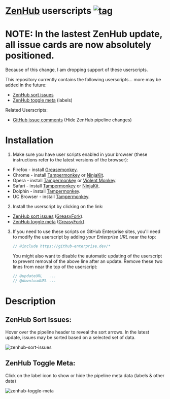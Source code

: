 # [ZenHub](https://www.zenhub.io/) userscripts [![tag](https://img.shields.io/github/tag/Mottie/ZenHub-userscripts.svg)](https://github.com/Mottie/ZenHub-userscripts/tags)

# NOTE: In the lastest ZenHub update, all issue cards are now absolutely positioned.
Because of this change, I am dropping support of these userscripts.

This repository currently contains the following userscripts... more may be added in the future:

* [ZenHub sort issues](#zenhub-sort-issues)
* [ZenHub toggle meta](#zenhub-toggle-meta) (labels)

Related Userscripts:

* [GitHub issue comments](https://github.com/Mottie/GitHub-userscripts/wiki/GitHub-issue-comments) (Hide ZenHub pipeline changes)

# Installation

1. Make sure you have user scripts enabled in your browser (these instructions refer to the latest versions of the browser):

  * Firefox - install [Greasemonkey](https://addons.mozilla.org/en-US/firefox/addon/greasemonkey/).
  * Chrome - install [Tampermonkey](https://tampermonkey.net/?ext=dhdg&browser=chrome) or [NinjaKit](https://chrome.google.com/webstore/detail/gpbepnljaakggeobkclonlkhbdgccfek).
  * Opera - install [Tampermonkey](https://tampermonkey.net/?ext=dhdg&browser=opera) or [Violent Monkey](https://addons.opera.com/en/extensions/details/violent-monkey/).
  * Safari - install [Tampermonkey](https://tampermonkey.net/?ext=dhdg&browser=safari) or [NinjaKit](http://ss-o.net/safari/extension/NinjaKit.safariextz).
  * Dolphin - install [Tampermonkey](https://tampermonkey.net/?ext=dhdg&browser=dolphin).
  * UC Browser - install [Tampermonkey](https://tampermonkey.net/?ext=dhdg&browser=ucweb).

2. Install the userscript by clicking on the link:

  * [ZenHub sort issues](https://raw.githubusercontent.com/Mottie/ZenHub-userscripts/master/zenhub-sort-issues.user.js) ([GreasyFork](https://greasyfork.org/en/scripts/18116-zenhub-sort-issues)).
  * [ZenHub toggle meta](https://raw.githubusercontent.com/Mottie/ZenHub-userscripts/master/zenhub-toggle-meta.user.js) ([GreasyFork](https://greasyfork.org/en/scripts/18119-zenhub-toggle-meta)).

3. If you need to use these scripts on GitHub Enterprise sites, you'll need to modify the userscript by adding *your Enterprise URL* near the top:

      ```js
      // @include https://github-enterprise.dev/*
      ```

   You might also want to disable the automatic updating of the userscript to prevent removal of the above line after an update. Remove these two lines from near the top of the userscript:

      ```js
      // @updateURL   ...
      // @downloadURL ...
      ```

# Description

## ZenHub Sort Issues:

Hover over the pipeline header to reveal the sort arrows. In the latest update, issues may be sorted based on a selected set of data.

![zenhub-sort-issues](https://cloud.githubusercontent.com/assets/136959/14061332/ec60109a-f34b-11e5-8ae8-118ab64a45a8.gif)

## ZenHub Toggle Meta:

Click on the label icon to show or hide the pipeline meta data (labels & other data)

![zenhub-toggle-meta](https://cloud.githubusercontent.com/assets/136959/13901479/04dbfeb2-edf3-11e5-9e97-467fd929907c.gif)
